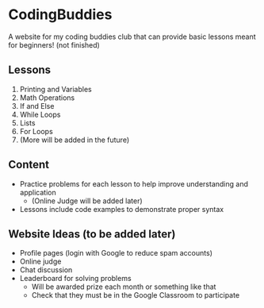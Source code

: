 # CodingBuddies
A website for my coding buddies club that can provide basic lessons meant for beginners! (not finished)

## Lessons
1. Printing and Variables
2. Math Operations
3. If and Else
4. While Loops
5. Lists
6. For Loops
7. (More will be added in the future)

## Content
* Practice problems for each lesson to help improve understanding and application
  * (Online Judge will be added later)
* Lessons include code examples to demonstrate proper syntax

## Website Ideas (to be added later)
* Profile pages (login with Google to reduce spam accounts)
* Online judge
* Chat discussion
* Leaderboard for solving problems
  * Will be awarded prize each month or something like that
  * Check that they must be in the Google Classroom to participate
